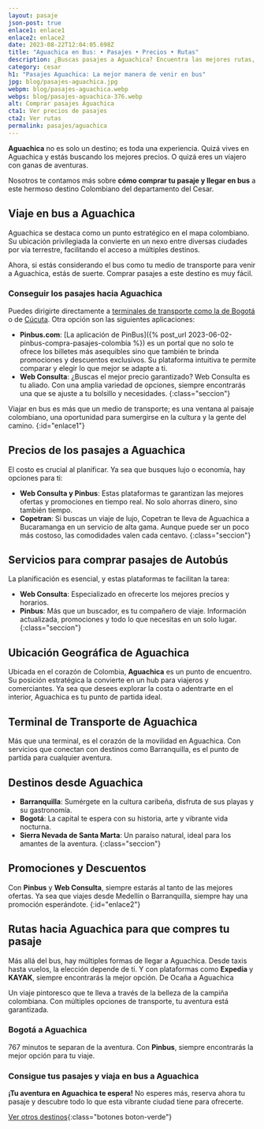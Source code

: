 ```yaml
---
layout: pasaje
json-post: true
enlace1: enlace1
enlace2: enlace2
date: 2023-08-22T12:04:05.698Z
title: "Aguachica en Bus: • Pasajes • Precios • Rutas"
description: ¿Buscas pasajes a Aguachica? Encuentra las mejores rutas, precios y consejos para un viaje inolvidable. ¡Haz clic y planifica tu aventura!
category: cesar
h1: "Pasajes Aguachica: La mejor manera de venir en bus"
jpg: blog/pasajes-aguachica.jpg
webpm: blog/pasajes-aguachica.webp
webps: blog/pasajes-aguachica-376.webp
alt: Comprar pasajes Aguachica
cta1: Ver precios de pasajes
cta2: Ver rutas
permalink: pasajes/aguachica
---
```

**Aguachica** no es solo un destino; es toda una experiencia. Quizá vives en Aguachica y estás buscando los mejores precios. O quizá eres un viajero con ganas de aventuras.

Nosotros te contamos más sobre **cómo comprar tu pasaje y llegar en bus** a este hermoso destino Colombiano del departamento del Cesar.

## Viaje en bus a Aguachica

Aguachica se destaca como un punto estratégico en el mapa colombiano. Su ubicación privilegiada la convierte en un nexo entre diversas ciudades por vía terrestre, facilitando el acceso a múltiples destinos.

Ahora, si estás considerando el bus como tu medio de transporte para venir a Aguachica, estás de suerte. Comprar pasajes a este destino es muy fácil.

### Conseguir los pasajes hacia Aguachica

Puedes dirigirte directamente a [terminales de transporte como la de Bogotá]({{'terminal-norte-bogota'|relative_url}} "Terminal Norte Bogotá") o de [Cúcuta]({{'terminal-de-cucuta'|relative_url}} "Terminal Cúcuta"). Otra opción son las siguientes aplicaciones:

* **Pinbus.com**: [La aplicación de PinBus]({% post_url 2023-06-02-pinbus-compra-pasajes-colombia %}) es un portal que no solo te ofrece los billetes más asequibles sino que también te brinda promociones y descuentos exclusivos. Su plataforma intuitiva te permite comparar y elegir lo que mejor se adapte a ti.
* **Web Consulta**: ¿Buscas el mejor precio garantizado? Web Consulta es tu aliado. Con una amplia variedad de opciones, siempre encontrarás una que se ajuste a tu bolsillo y necesidades.
{:class="seccion"}

Viajar en bus es más que un medio de transporte; es una ventana al paisaje colombiano, una oportunidad para sumergirse en la cultura y la gente del camino.
{:id="enlace1"}

## Precios de los pasajes a Aguachica

El costo es crucial al planificar. Ya sea que busques lujo o economía, hay opciones para ti:

* **Web Consulta y Pinbus**: Estas plataformas te garantizan las mejores ofertas y promociones en tiempo real. No solo ahorras dinero, sino también tiempo.
* **Copetran**: Si buscas un viaje de lujo, Copetran te lleva de Aguachica a Bucaramanga en un servicio de alta gama. Aunque puede ser un poco más costoso, las comodidades valen cada centavo.
{:class="seccion"}

## Servicios para comprar pasajes de Autobús

La planificación es esencial, y estas plataformas te facilitan la tarea:

* **Web Consulta**: Especializado en ofrecerte los mejores precios y horarios.
* **Pinbus**: Más que un buscador, es tu compañero de viaje. Información actualizada, promociones y todo lo que necesitas en un solo lugar.
{:class="seccion"}

## Ubicación Geográfica de Aguachica

Ubicada en el corazón de Colombia, **Aguachica** es un punto de encuentro. Su posición estratégica la convierte en un hub para viajeros y comerciantes. Ya sea que desees explorar la costa o adentrarte en el interior, Aguachica es tu punto de partida ideal.

## Terminal de Transporte de Aguachica

Más que una terminal, es el corazón de la movilidad en Aguachica. Con servicios que conectan con destinos como Barranquilla, es el punto de partida para cualquier aventura.

## Destinos desde Aguachica

* **Barranquilla**: Sumérgete en la cultura caribeña, disfruta de sus playas y su gastronomía.
* **Bogotá**: La capital te espera con su historia, arte y vibrante vida nocturna.
* **Sierra Nevada de Santa Marta**: Un paraíso natural, ideal para los amantes de la aventura.
{:class="seccion"}

## Promociones y Descuentos

Con **Pinbus** y **Web Consulta**, siempre estarás al tanto de las mejores ofertas. Ya sea que viajes desde Medellín o Barranquilla, siempre hay una promoción esperándote.
{:id="enlace2"}

## Rutas hacia Aguachica para que compres tu pasaje

Más allá del bus, hay múltiples formas de llegar a Aguachica. Desde taxis hasta vuelos, la elección depende de ti. Y con plataformas como **Expedia** y **KAYAK**, siempre encontrarás la mejor opción.
De Ocaña a Aguachica

Un viaje pintoresco que te lleva a través de la belleza de la campiña colombiana. Con múltiples opciones de transporte, tu aventura está garantizada.

### Bogotá a Aguachica

767 minutos te separan de la aventura. Con **Pinbus**, siempre encontrarás la mejor opción para tu viaje.

### Consigue tus pasajes y viaja en bus a Aguachica

**¡Tu aventura en Aguachica te espera!** No esperes más, reserva ahora tu pasaje y descubre todo lo que esta vibrante ciudad tiene para ofrecerte.

[Ver otros destinos](/pasajes){:class="botones boton-verde"}
